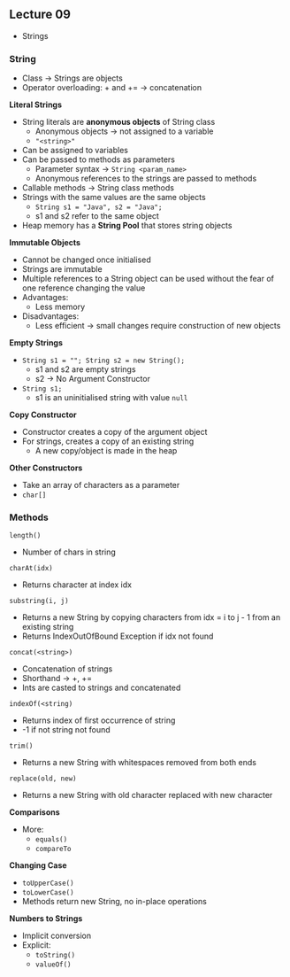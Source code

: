 ## Lecture 09
- Strings

### String
- Class -> Strings are objects
- Operator overloading: + and += -> concatenation

**Literal Strings**
- String literals are **anonymous objects** of String class
	- Anonymous objects -> not assigned to a variable
	- `"<string>"`
- Can be assigned to variables
- Can be passed to methods as parameters
	- Parameter syntax -> `String <param_name>`
	- Anonymous references to the strings are passed to methods
- Callable methods -> String class methods
- Strings with the same values are the same objects
	- `String s1 = "Java", s2 = "Java";`
	- s1 and s2 refer to the same object
- Heap memory has a **String Pool** that stores string objects

**Immutable Objects**
- Cannot be changed once initialised
- Strings are immutable
- Multiple references to a String object can be used without the fear of one reference changing the value
- Advantages:
	- Less memory
- Disadvantages:
	- Less efficient -> small changes require construction of new objects

**Empty Strings**
- `String s1 = ""; String s2 = new String();`
	- s1 and s2 are empty strings
	- s2 -> No Argument Constructor
- `String s1;`
	- s1 is an uninitialised string with value `null`

**Copy Constructor**
- Constructor creates a copy of the argument object
- For strings, creates a copy of an existing string
	- A new copy/object is made in the heap

**Other Constructors**
- Take an array of characters as a parameter
- `char[]`

### Methods
`length()`
- Number of chars in string

`charAt(idx)`
- Returns character at index idx

`substring(i, j)`
- Returns a new String by copying characters from idx = i  to j - 1 from an existing string
- Returns IndexOutOfBound Exception if idx not found

`concat(<string>)`
- Concatenation of strings
- Shorthand -> +, +=
- Ints are casted to strings and concatenated

`indexOf(<string)`
- Returns index of first occurrence of string
- -1 if not string not found

`trim()`
- Returns a new String with whitespaces removed from both ends

`replace(old, new)`
- Returns a new String with old character replaced with new character

**Comparisons**
- More:
	- `equals()`
	- `compareTo`

**Changing Case**
- `toUpperCase()`
- `toLowerCase()`
- Methods return new String, no in-place operations

**Numbers to Strings**
- Implicit conversion
- Explicit:
	- `toString()`
	- `valueOf()`